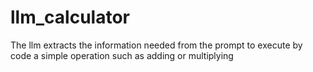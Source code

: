 # llm_calculator
 The llm extracts the information needed from the prompt to execute by code a simple operation such as adding or multiplying
